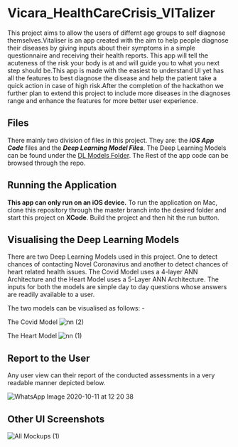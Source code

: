 # Vicara_HealthCareCrisis_VITalizer

This project aims to allow the users of differnt age groups to self diagnose themselves.Vitaliser is an app created with the aim to help people diagnose their diseases by giving inputs about their symptoms in a simple questionnaire and receiving their health reports. This app will tell the acuteness of the risk your body is at and will guide you to what you next step should be.This app is made with the easiest to understand UI yet has all the features to best diagnose the disease and help the patient take a quick action in case of high risk.After the completion of the hackathon we further plan to extend this project to include more diseases in the diagnoses range and enhance the features for more better user experience.

## Files

There mainly two division of files in this project. They are: the **_iOS App Code_** files and the **_Deep Learning Model Files_**. The Deep Learning Models can be found under the [DL Models Folder](https://github.com/thefitcoder/Vitalizer/tree/main/DL%20Models). The Rest of the app code can be browsed through the repo.

## Running the Application

**This app can only run on an iOS device.** To run the application on Mac, clone this repository through the master branch into the desired folder and start this project on **XCode**. Build the project and then hit the run button.

## Visualising the Deep Learning Models

There are two Deep Learning Models used in this project. One to detect chances of contacting Novel Coronavirus and another to detect chances of heart related health issues. The Covid Model uses a 4-layer ANN Architecture and the Heart Model uses a 5-Layer ANN Architecture. The inputs for both the models are simple day to day questions whose answers are readily available to a user.

The two models can be visualised as follows: -

The Covid Model
![nn (2)](https://user-images.githubusercontent.com/47575172/95674948-5100a800-0bd1-11eb-8082-fb26e79af045.png)

The Heart Model
![nn (1)](https://user-images.githubusercontent.com/47575172/95674947-4d6d2100-0bd1-11eb-9ed3-d10acccbdde0.png)

## Report to the User

Any user view can their report of the conducted assessments in a very readable manner depicted below. 

![WhatsApp Image 2020-10-11 at 12 20 38](https://user-images.githubusercontent.com/47575172/95675029-e69c3780-0bd1-11eb-9424-77d17cd7b7d4.jpeg)

## Other UI Screenshots

![All Mockups (1)](https://user-images.githubusercontent.com/47575172/95675185-e7819900-0bd2-11eb-843b-c004f4dfc858.png)
